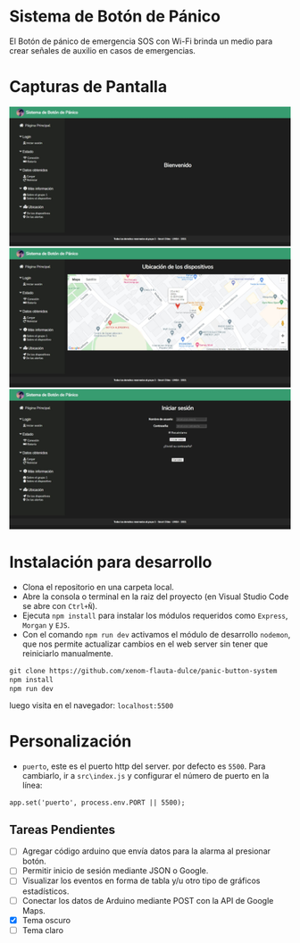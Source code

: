 # Sistema de Botón de Pánico
El Botón de pánico de emergencia SOS con Wi-Fi brinda un medio para crear señales de auxilio en casos de emergencias.

# Capturas de Pantalla

![Sistema de Botón de Pánico](src/public/img/Captura001.jpeg)
![Maps](src/public/img/Captura002.jpeg)
![Inicio de sesión](src/public/img/Captura003.jpeg)

# Instalación para desarrollo
- Clona el repositorio en una carpeta local.
- Abre la consola o terminal en la raiz del proyecto (en Visual Studio Code se abre con `Ctrl+Ñ`).
- Ejecuta `npm install` para instalar los módulos requeridos como `Express`, `Morgan` y `EJS`.
- Con el comando `npm run dev` activamos el módulo de desarrollo `nodemon`, que nos permite actualizar cambios en el web server sin tener que reiniciarlo manualmente.

```shell
git clone https://github.com/xenom-flauta-dulce/panic-button-system
npm install
npm run dev
```
luego visita en el navegador: `localhost:5500`

# Personalización
- `puerto`, este es el puerto http del server. por defecto es `5500`.
Para cambiarlo, ir a `src\index.js` y configurar el número de puerto en la línea:
```
app.set('puerto', process.env.PORT || 5500);
```

## Tareas Pendientes

- [ ] Agregar código arduino que envía datos para la alarma al presionar botón.
- [ ] Permitir inicio de sesión mediante JSON o Google.
- [ ] Visualizar los eventos en forma de tabla y/u otro tipo de gráficos estadísticos.
- [ ] Conectar los datos de Arduino mediante POST con la API de Google Maps.
- [x] Tema oscuro
- [ ] Tema claro
